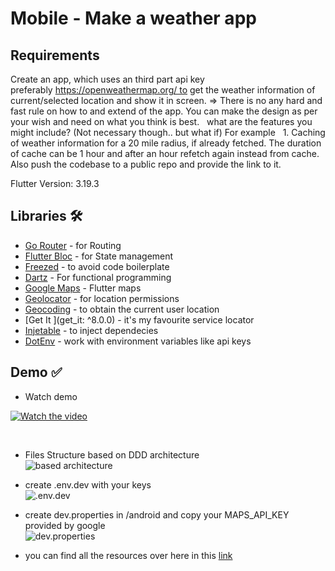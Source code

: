 # Mobile - Make a weather app

## Requirements

Create an app, which uses an third part api key preferably https://openweathermap.org/ to get the weather information of current/selected location and show it in screen.
=> There is no any hard and fast rule on how to and extend of the app. You can make the design as per your wish and need on what you think is best.
 
what are the features you might include? (Not necessary though.. but what if) For example
 
	1.	Caching of weather information for a 20 mile radius, if already fetched. The duration of cache can be 1 hour and after an hour refetch again instead from cache.
Also push the codebase to a public repo and provide the link to it.


Flutter Version:  3.19.3

## Libraries 🛠️


* [Go Router](https://pub.dev/packages/go_router) - for Routing 
* [Flutter Bloc](https://pub.dev/packages/flutter_bloc) - for State management
* [Freezed](https://pub.dev/packages/freezed) - to avoid code boilerplate
* [Dartz](https://pub.dev/packages/dartz) - For functional programming
* [Google Maps](https://pub.dev/packages/google_maps_flutter) - Flutter maps
* [Geolocator](https://pub.dev/packages/geolocator) - for location permissions 
* [Geocoding](https://pub.dev/packages/geocoding) - to obtain the current user location
* [Get It ](get_it: ^8.0.0) - it's my favourite service locator
* [Injetable](https://pub.dev/packages/injectable) - to inject dependecies
* [DotEnv](https://pub.dev/packages/flutter_dotenv) - work with environment variables like api keys



## Demo ✅

* Watch demo</br>

[![Watch the video](https://drive.usercontent.google.com/download?id=19_CKtzKUm9UieG6EXafQhPpUEEFrf9zT&export=view)](https://drive.google.com/file/d/10g9SvEONTPiCgVRPGVsmhVP1oDDPr1wU/view?usp=sharing)

</br>



* Files Structure based on DDD architecture</br>
![based architecture](https://drive.google.com/uc?export=view&id=1LupNutPiNuifJi_ufP1PlC_hPqg1u0pU)

* create .env.dev with your keys</br>
![.env.dev](https://drive.google.com/uc?export=view&id=1F0X5EJymN29Ifw1SsJGKpzT3ulh7TQia)

* create dev.properties in /android and copy your MAPS_API_KEY provided by google </br>
![dev.properties](https://drive.google.com/uc?export=view&id=1jvpGZLyjPE45_dHA1PuHebThMRdnPKDV)

* you can find all the resources over here in this [link](https://drive.google.com/drive/folders/1LBZJi01JUqqRnupkJR-nILfU1tK6ZfUC?usp=sharing)</br>


